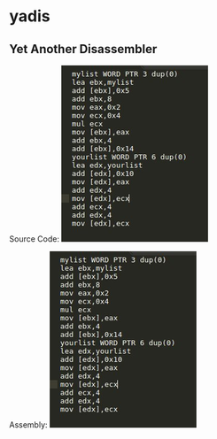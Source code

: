 # yadis

## Yet Another Disassembler

Source Code: 
![alt text][logo]

[logo]: https://github.com/csmali/yadis/blob/master/2.jpg "Source Code"


Assembly:
![alt text][logo]

[logo]: https://github.com/csmali/yadis/blob/master/1.jpg "Assembly"
